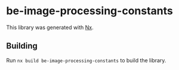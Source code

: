 # be-image-processing-constants

This library was generated with [Nx](https://nx.dev).

## Building

Run `nx build be-image-processing-constants` to build the library.
